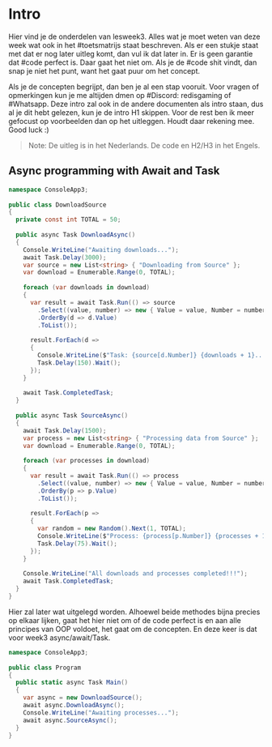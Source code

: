 # Intro

Hier vind je de onderdelen van lesweek3. Alles wat je moet weten van deze week wat ook in het #toetsmatrijs staat beschreven. Als er een stukje staat met dat er nog later uitleg komt, dan vul ik dat later in. Er is geen garantie dat #code  perfect is. Daar gaat het niet om. Als je de #code  shit vindt, dan snap je niet het punt, want het gaat puur om het concept. 

Als je de concepten begrijpt, dan ben je al een stap vooruit. Voor vragen of opmerkingen kun je me altijden dmen op #Discord: redisgaming of #Whatsapp. Deze intro zal ook in de andere documenten als intro staan, dus al je dit hebt gelezen, kun je de intro H1 skippen. Voor de rest ben ik meer gefocust op voorbeelden dan op het uitleggen. Houdt daar rekening mee. Good luck :)

> Note: De uitleg is in het Nederlands. De code en H2/H3 in het Engels.

## Async programming with Await and Task

```C#
namespace ConsoleApp3;  
  
public class DownloadSource  
{  
  private const int TOTAL = 50;  
    
  public async Task DownloadAsync()  
  {  
    Console.WriteLine("Awaiting downloads...");  
    await Task.Delay(3000);  
    var source = new List<string> { "Downloading from Source" };  
    var download = Enumerable.Range(0, TOTAL);  
  
    foreach (var downloads in download)  
    {  
      var result = await Task.Run(() => source  
        .Select((value, number) => new { Value = value, Number = number })
        .OrderBy(d => d.Value)  
        .ToList());  
        
      result.ForEach(d =>  
      {  
        Console.WriteLine($"Task: {source[d.Number]} {downloads + 1}...");  
        Task.Delay(150).Wait();  
      });  
    }  
  
    await Task.CompletedTask;  
  }  
  
  public async Task SourceAsync()  
  {  
    await Task.Delay(1500);  
    var process = new List<string> { "Processing data from Source" };  
    var download = Enumerable.Range(0, TOTAL);  
  
    foreach (var processes in download)  
    {  
      var result = await Task.Run(() => process  
        .Select((value, number) => new { Value = value, Number = number})  
        .OrderBy(p => p.Value)  
        .ToList());  
        
      result.ForEach(p =>  
      {  
        var random = new Random().Next(1, TOTAL);  
        Console.WriteLine($"Process: {process[p.Number]} {processes + 1} {random}MB / {random}MB...");  
        Task.Delay(75).Wait();  
      });  
    }  
      
    Console.WriteLine("All downloads and processes completed!!!");  
    await Task.CompletedTask;  
  }
}

```

Hier zal later wat uitgelegd worden. Alhoewel beide methodes bijna precies op elkaar lijken, gaat het hier niet om of de code perfect is en aan alle principes van OOP voldoet, het gaat om de concepten. En deze keer is dat voor week3 async/await/Task.

```C#
namespace ConsoleApp3;  
  
public class Program  
{  
  public static async Task Main()  
  {  
    var async = new DownloadSource();  
    await async.DownloadAsync();  
    Console.WriteLine("Awaiting processes...");  
    await async.SourceAsync();  
  }  
}

```
